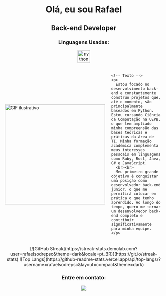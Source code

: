<!DOCTYPE html>
<html lang="pt-BR">
<head>
  <meta charset="UTF-8">
  <meta name="viewport" content="width=device-width, initial-scale=1.0">
  <title>Perfil</title>
  <style>
    .container {
      display: flex;
      align-items: center;
      justify-content: center;
      gap: 20px;
      margin: 20px 0;
    }
    .container img {
      width: 320px;
      flex-shrink: 0;
    }
    .container p {
      max-width: 500px;
      text-align: left;
      margin: 0;
    }
  </style>
</head>
<body>
  <h1 align="center">Olá, eu sou Rafael</h1>
  <h2 align="center">Back-end Developer</h2>
  <h3 align="center">Linguagens Usadas:</h3>

  <div align="center">
    <img src="https://cdn.jsdelivr.net/gh/devicons/devicon/icons/python/python-original.svg" height="40" alt="python logo" />
  </div>

  <div class="container">
    <!-- GIF -->
    <img src="https://media.giphy.com/media/bGgsc5mWoryfgKBx1u/giphy.gif" alt="GIF ilustrativo">
    
    <!-- Texto -->
    <p>
      Estou focado no desenvolvimento back-end e constantemente construo projetos que, até o momento, são principalmente baseados em Python. Estou cursando Ciência da Computação na UEPB, o que tem ampliado minha compreensão das bases teóricas e práticas da área de TI. Minha formação acadêmica complementa meus interesses pessoais em linguagens como Ruby, Rust, Java, C# e JavaScript.
      <br><br>
      Meu primeiro grande objetivo é conquistar uma posição como desenvolvedor back-end júnior, o que me permitirá colocar em prática o que tenho aprendido. Ao longo do tempo, quero me tornar um desenvolvedor back-end completo e contribuir significativamente para minha equipe.
    </p>
  </div>

  <div align="center">
    [![GitHub Streak](https://streak-stats.demolab.com?user=rafaelsodrepsc&theme=dark&locale=pt_BR)](https://git.io/streak-stats)
    ![Top Langs](https://github-readme-stats.vercel.app/api/top-langs/?username=rafaelsodrepsc&layout=compact&theme=dark)
  </div>

  <h3 align="center">Entre em contato:</h3>
  <p align="center">
    <img src="https://custom-icon-badges.demolab.com/badge/rafaelsodrepaschoal@gmail.com-808080?style=for-the-badge&logo=mention&logoColor=white"> 
    <a href="https://www.linkedin.com/in/rafael-sodr%C3%A9-b354472a5/" target="blank"><img src="https://custom-icon-b
